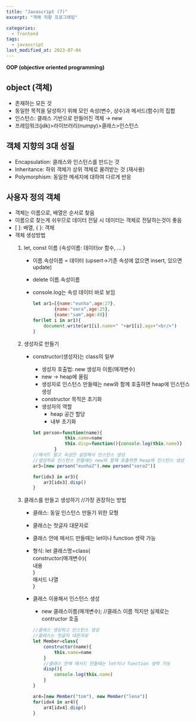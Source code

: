 ```yaml
---
title: "Javascript (7)"
excerpt: "객체 지향 프로그래밍"

categories:
  - frontend
tags:
  - javascript
last_modified_at: 2023-07-04
---
```


**OOP (objective oriented programming)**

## object (객체) ##
- 존재하는 모든 것
- 동일한 목적을 달성하기 위해 모인 속성(변수, 상수)과 메서드(함수)의 집합
- 인스턴스: 클래스 기반으로 만들어진 객체 → new
- 프레임워크(jdk)\>라이브러리(numpy)\>클래스\>인스턴스

## 객체 지향의 3대 성질 ##
- Encapsulation: 클래스와 인스턴스를 만드는 것
- Inheritance: 하위 객체가 상위 객체로 물려받는 것 (재사용)
- Polymorphism: 동일한 메세지에 대하여 다르게 반응

## 사용자 정의 객체 ##
- 객체는 이름으로, 배열은 순서로 찾음
- 이름으로 찾는게 쉬우므로 데이터 전달 시 데이터는 객체로 전달하는것이 좋음
- \[ \]: 배열, { }: 객체
- 객체 생성방법
    1. let, const 이름 {속성이름: 데이터or 함수, … } 
        - 이름.속성이름 = 데이터 (upsert→기존 속성에 없으면 insert, 있으면 update)
        - delete 이름.속성이름
        - console.log는 속성 데이터 바로 보임

            ```javascript
            let ar1=[{name:"eunha",age:27},
                    {name:"sera",age:25},
                    {name:"sam",age:40}]
            for(let i in ar1){
                document.write(ar1[i].name+" "+ar1[i].age+"<br/>")
            }
            ```

    2. 생성자로 만들기
        - constructor(생성자)는 class의 일부
            - 생성자 호출법: new 생성자 이름(매개변수)
            - new → heap에 올림
            - 생성자로 인스턴스 만들때는 new와 함께 호출하면 heap에 인스턴스 생성
            - constructor 목적은 초기화
            - 생성자의 역할
                - heap 공간 할당
                - 내부 초기화

            ```javascript
            let person=function(name){
                        this.name=name
                        this.disp=function(){console.log(this.name)}
                    }
            //매서드 말고 속성만 설정해서 인스턴스 생성
            //생성자로 인스턴스 만들때는 new와 함께 호출하면 heap에 인스턴스 생성
            ar3=[new person("eunha2"),new person("sera2")]

            for(idx3 in ar3){
                ar3[idx3].disp()
            }
            ```        
        
    3. 클래스를 만들고 생성하기 //가장 권장하는 방법
        - 클래스: 동일 인스턴스 만들기 위한 모형
        - 클래스는 첫글자 대문자로
        - 클래스 안에 매서드 만들때는 let이나 function 생략 가능
        - 형식: let 클래스명=class{  
            constructor(매개변수){  
            내용  
            }  
            매서드 나열  
            }  
            
        - 클래스 이용해서 인스턴스 생성
            - new 클래스이름(매개변수); //클래스 이름 적지만 실제로는 contructor 호출

            ```javascript
            //클래스 생성하고 인스턴스 생성
            //클래스는 첫글자 대문자로
            let Member=class{
                constructor(name){
                    this.name=name
                }
                //클래스 안에 매서드 만들때는 let이나 function 생략 가능
                disp(){
                    console.log(this.name)
                }
            }

            ar4=[new Member("tom"), new Member("lena")]
            for(idx4 in ar4){
                ar4[idx4].disp()
            }
            ```